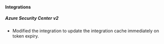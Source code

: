 
#### Integrations
##### Azure Security Center v2
- Modified the integration to update the integration cache immediately on token expiry.

